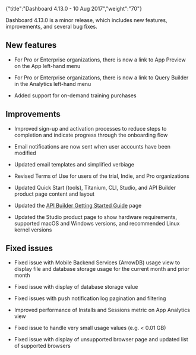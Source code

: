 {"title":"Dashboard 4.13.0 - 10 Aug 2017","weight":"70"}

Dashboard 4.13.0 is a minor release, which includes new features, improvements, and several bug fixes.

## New features

* For Pro or Enterprise organizations, there is now a link to App Preview on the App left-hand menu

* For Pro or Enterprise organizations, there is now a link to Query Builder in the Analytics left-hand menu

* Added support for on-demand training purchases


## Improvements

* Improved sign-up and activation processes to reduce steps to completion and indicate progress through the onboarding flow

* Email notifications are now sent when user accounts have been modified

* Updated email templates and simplified verbiage

* Revised Terms of Use for users of the trial, Indie, and Pro organizations

* Updated Quick Start (tools), Titanium, CLI, Studio, and API Builder product page content and layout

* Updated the [API Builder Getting Started Guide](/docs/appc/Axway_API_Builder/API_Builder/API_Builder_Getting_Started_Guide/) page

* Updated the Studio product page to show hardware requirements, supported macOS and Windows versions, and recommended Linux kernel versions


## Fixed issues

* Fixed issue with Mobile Backend Services (ArrowDB) usage view to display file and database storage usage for the current month and prior month

* Fixed issue with display of database storage value

* Fixed issues with push notification log pagination and filtering

* Improved performance of Installs and Sessions metric on App Analytics view

* Fixed issue to handle very small usage values (e.g. < 0.01 GB)

* Fixed issue with display of unsupported browser page and updated list of supported browsers
